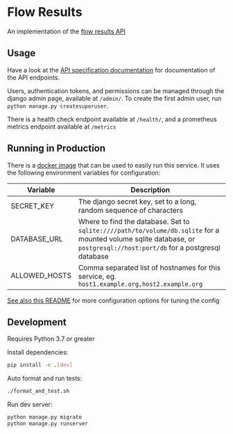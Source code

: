 # Flow Results

An implementation of the [flow results API](https://floip.gitbook.io/flow-results-specification/)

## Usage
Have a look at the [API specification documentation](https://floip.gitbook.io/flow-results-specification/api-specification) for documentation of the API endpoints.

Users, authentication tokens, and permissions can be managed through the django admin page, available at `/admin/`. To create the first admin user, run `python manage.py createsuperuser`.

There is a health check endpoint available at `/health/`, and a prometheus metrics endpoint available at `/metrics`

## Running in Production
There is a [docker image](https://hub.docker.com/r/praekeltfoundation/flow-results) that can be used to easily run this service. It uses the following environment variables for configuration:

| Variable      | Description |
| ----------    | ----------- |
| SECRET_KEY    | The django secret key, set to a long, random sequence of characters |
| DATABASE_URL  | Where to find the database. Set to `sqlite:////path/to/volume/db.sqlite` for a mounted volume sqlite database, or `postgresql://host:port/db` for a postgresql database |
| ALLOWED_HOSTS | Comma separated list of hostnames for this service, eg. `host1.example.org,host2.example.org` |

[See also this README](https://github.com/praekeltfoundation/docker-django-bootstrap#configuring-gunicorn) for more configuration options for tuning the config

## Development
Requires Python 3.7 or greater

Install dependencies:
```bash
pip install -e .[dev]
```

Auto format and run tests:
```bash
./format_and_test.sh
```

Run dev server:
```bash
python manage.py migrate
python manage.py runserver
```

